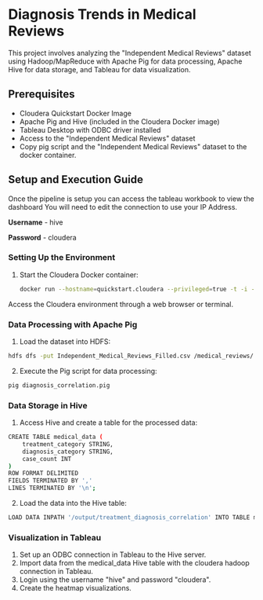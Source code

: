 # Diagnosis Trends in Medical Reviews

This project involves analyzing the "Independent Medical Reviews" dataset using Hadoop/MapReduce with Apache Pig for data processing, Apache Hive for data storage, and Tableau for data visualization.

## Prerequisites
- Cloudera Quickstart Docker Image
- Apache Pig and Hive (included in the Cloudera Docker image)
- Tableau Desktop with ODBC driver installed
- Access to the "Independent Medical Reviews" dataset
- Copy pig script and the "Independent Medical Reviews" dataset to the docker container.
## Setup and Execution Guide

Once the pipeline is setup you can access the tableau workbook to view the dashboard
You will need to edit the connection to use your IP Address.

**Username** - hive

**Password** - cloudera

### Setting Up the Environment
1. Start the Cloudera Docker container:
   ```bash
   docker run --hostname=quickstart.cloudera --privileged=true -t -i --publish-all=true -p 8888:8888 -p 7180:7180 -p 80:80 cloudera/quickstart /usr/bin/docker-quickstart
Access the Cloudera environment through a web browser or terminal.

### Data Processing with Apache Pig

1. Load the dataset into HDFS:
```bash
hdfs dfs -put Independent_Medical_Reviews_Filled.csv /medical_reviews/
```

2. Execute the Pig script for data processing:
```bash
pig diagnosis_correlation.pig
```

### Data Storage in Hive
1. Access Hive and create a table for the processed data:

```bash
CREATE TABLE medical_data (
    treatment_category STRING,
    diagnosis_category STRING,
    case_count INT
)
ROW FORMAT DELIMITED
FIELDS TERMINATED BY ','
LINES TERMINATED BY '\n';
```

2. Load the data into the Hive table:

```bash
LOAD DATA INPATH '/output/treatment_diagnosis_correlation' INTO TABLE medical_data;
```
### Visualization in Tableau
1. Set up an ODBC connection in Tableau to the Hive server.
2. Import data from the medical_data Hive table with the cloudera hadoop connection in Tableau.
3. Login using the username "hive" and password "cloudera". 
4. Create the heatmap visualizations.

